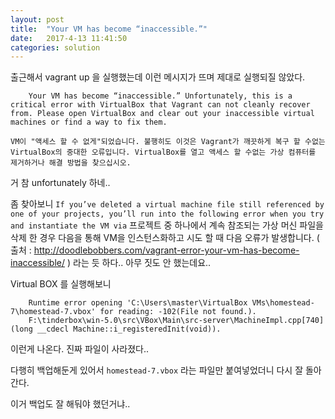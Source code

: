 ```yaml
---
layout: post
title:  "Your VM has become “inaccessible.”"
date:   2017-4-13 11:41:50
categories: solution
---
```


출근해서 vagrant up 을 실행했는데 이런 메시지가 뜨며 제대로 실행되질 않았다.
```
    Your VM has become “inaccessible.” Unfortunately, this is a critical error with VirtualBox that Vagrant can not cleanly recover from. Please open VirtualBox and clear out your inaccessible virtual machines or find a way to fix them.
```


    VM이 "액세스 할 수 없게"되었습니다. 불행히도 이것은 Vagrant가 깨끗하게 복구 할 수없는 VirtualBox의 중대한 오류입니다. VirtualBox를 열고 액세스 할 수없는 가상 컴퓨터를 제거하거나 해결 방법을 찾으십시오.

거 참 unfortunately 하네..

좀 찾아보니
`If you’ve deleted a virtual machine file still referenced by one of your projects, you’ll run into the following error when you try and instantiate the VM via` 
프로젝트 중 하나에서 계속 참조되는 가상 머신 파일을 삭제 한 경우 다음을 통해 VM을 인스턴스화하고 시도 할 때 다음 오류가 발생합니다.
( 출처 : http://doodlebobbers.com/vagrant-error-your-vm-has-become-inaccessible/ )
라는 듯 하다.. 아무 짓도 안 했는데요..
 

Virtual BOX 를 실행해보니

```
    Runtime error opening 'C:\Users\master\VirtualBox VMs\homestead-7\homestead-7.vbox' for reading: -102(File not found.).
    F:\tinderbox\win-5.0\src\VBox\Main\src-server\MachineImpl.cpp[740] (long __cdecl Machine::i_registeredInit(void)).
```
이런게 나온다. 진짜 파일이 사라졌다..

다행히 백업해둔게 있어서 `homestead-7.vbox` 라는 파일만 붙여넣었더니 다시 잘 돌아간다.

이거 백업도 잘 해둬야 했던거냐..
